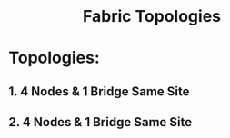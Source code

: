 <!-- PROJECT LOGO -->
<br />
<p align="center">
  <h1 align="center">Fabric Topologies</h3>
</p>

# Topologies:

## 1. 4 Nodes & 1 Bridge Same Site


## 2. 4 Nodes & 1 Bridge Same Site
